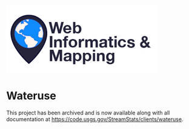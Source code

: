 ![WiM](wimlogo.png)

# Wateruse

This project has been archived and is now available along with all documentation at https://code.usgs.gov/StreamStats/clients/wateruse.
